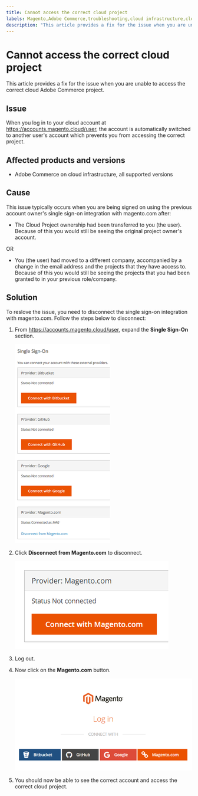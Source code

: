 ```yaml
---
title: Cannot access the correct cloud project
labels: Magento,Adobe Commerce,troubleshooting,cloud infrastructure,cloud project,account switched,access,single sign-on,magento.com,2.3.0,2.3.1,2.3.2,2.3.2-p2,2.3.3,2.3.3-p1,2.3.4,2.3.4-p2,2.3.5-p1,2.3.5-p2,2.3.6,2.3.6-p1,2.3.7,2.3.7-p1,2.3.7-p2,2.3.7-p3,2.4.0,2.4.0-p1,2.4.1,2.4.1-p1,2.4.2,2.4.2-p1,2.4.2-p2,2.4.3,2.4.3-p1,2.4.3-p2,2.4.4
description: "This article provides a fix for the issue when you are unable to access the correct cloud Adobe Commerce project."
---
```


# Cannot access the correct cloud project

This article provides a fix for the issue when you are unable to access the correct cloud Adobe Commerce project.

## Issue

When you log in to your cloud account at https://accounts.magento.cloud/user, the account is automatically switched to another user's account which prevents you from accessing the correct project.

## Affected products and versions

* Adobe Commerce on cloud infrastructure, all supported versions

## Cause

This issue typically occurs when you are being signed on using the previous account owner's single sign-on integration with magento.com after:

* The Cloud Project ownership had been transferred to you (the user). Because of this you would still be seeing the original project owner's account.

OR

* You (the user) had moved to a different company, accompanied by a change in the email address and the projects that they have access to. Because of this you would still be seeing the projects that you had been granted to in your previous role/company.

## Solution

To reslove the issue, you need to disconnect the single sign-on integration with magento.com. Follow the steps below to disconnect:

1. From https://accounts.magento.cloud/user, expand the **Single Sign-On** section.

    ![single-sign-on](assets/single-sign-on.png)

1. Click **Disconnect from Magento<span>.</span>com** to disconnect.

    ![Disconnect from Magento.com](assets/disconnect-from-magento-com.png)

1. Log out.
1. Now click on the **Magento<span>.</span>com** button.

    ![Magento.com](assets/magento-com.png)

1. You should now be able to see the correct account and access the correct cloud project. 
